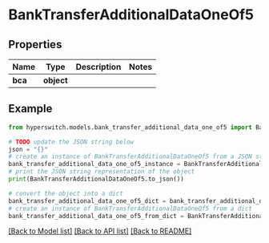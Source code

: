 # BankTransferAdditionalDataOneOf5


## Properties

Name | Type | Description | Notes
------------ | ------------- | ------------- | -------------
**bca** | **object** |  | 

## Example

```python
from hyperswitch.models.bank_transfer_additional_data_one_of5 import BankTransferAdditionalDataOneOf5

# TODO update the JSON string below
json = "{}"
# create an instance of BankTransferAdditionalDataOneOf5 from a JSON string
bank_transfer_additional_data_one_of5_instance = BankTransferAdditionalDataOneOf5.from_json(json)
# print the JSON string representation of the object
print(BankTransferAdditionalDataOneOf5.to_json())

# convert the object into a dict
bank_transfer_additional_data_one_of5_dict = bank_transfer_additional_data_one_of5_instance.to_dict()
# create an instance of BankTransferAdditionalDataOneOf5 from a dict
bank_transfer_additional_data_one_of5_from_dict = BankTransferAdditionalDataOneOf5.from_dict(bank_transfer_additional_data_one_of5_dict)
```
[[Back to Model list]](../README.md#documentation-for-models) [[Back to API list]](../README.md#documentation-for-api-endpoints) [[Back to README]](../README.md)


